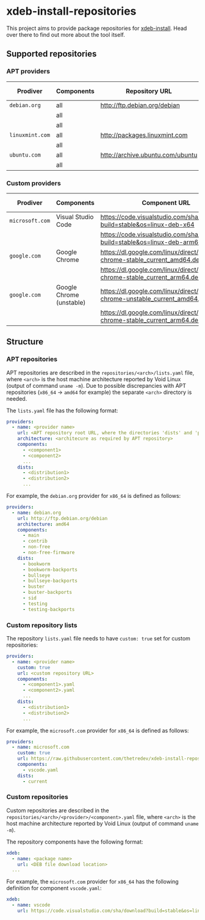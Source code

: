 # xdeb-install-repositories

This project aims to provide package repositories for [xdeb-install](https://github.com/thetredev/xdeb-install). Head over there to find out more about the tool itself.

## Supported repositories

### APT providers

| Prodiver | Components | Repository URL | Provider Architecture | Void Linux Architecture |
| --- | --- | --- | --- | --- |
| `debian.org` | all | http://ftp.debian.org/debian | `amd64` | `x86_64` |
| | all | | `i386` | `i686` |
| | all | | `arm64` | `aarch64` |
| `linuxmint.com` | all | http://packages.linuxmint.com | `amd64` | `x86_64` |
| | all | | `i386` | `i686` |
| `ubuntu.com` | all | http://archive.ubuntu.com/ubuntu | `amd64` | `x86_64` |
| | all | | `i386` | `i686` |

### Custom providers

| Prodiver | Components | Component URL | Provider Architecture | Void Linux Architecture |
| --- | --- | --- | --- | --- |
| `microsoft.com` | Visual Studio Code | https://code.visualstudio.com/sha/download?build=stable&os=linux-deb-x64 | `amd64` | `x86_64` |
| | | https://code.visualstudio.com/sha/download?build=stable&os=linux-deb-arm64 | `arm64` | `aarch64` |
| `google.com` | Google Chrome | https://dl.google.com/linux/direct/google-chrome-stable_current_amd64.deb | `amd64` | `x86_64` |
| | | https://dl.google.com/linux/direct/google-chrome-stable_current_arm64.deb | `arm64` | `aarch64` |
| `google.com` | Google Chrome (unstable) | https://dl.google.com/linux/direct/google-chrome-unstable_current_amd64.deb | `amd64` | `x86_64` |
| | | https://dl.google.com/linux/direct/google-chrome-stable_current_arm64.deb | `arm64` | `aarch64` |

## Structure

### APT repositories

APT repositories are described in the `repositories/<arch>/lists.yaml` file, where `<arch>` is the host machine architecture reported by Void Linux (output of command `uname -m`). Due to possible discrepancies with APT repositories (`x86_64` &rarr; `amd64` for example) the separate `<arch>` directory is needed.

The `lists.yaml` file has the following format:
```yaml
providers:
  - name: <provider name>
    url: <APT repository root URL, where the directories 'dists' and 'pool' can be found>
    architecture: <architecure as required by APT repository>
    components:
      - <component1>
      - <component2>
      ...
    dists:
      - <distribution1>
      - <distribution2>
      ...
```

For example, the `debian.org` provider for `x86_64` is defined as follows:
```yaml
providers:
  - name: debian.org
    url: http://ftp.debian.org/debian
    architecture: amd64
    components:
      - main
      - contrib
      - non-free
      - non-free-firmware
    dists:
      - bookworm
      - bookworm-backports
      - bullseye
      - bullseye-backports
      - buster
      - buster-backports
      - sid
      - testing
      - testing-backports
```

### Custom repository lists

The repository `lists.yaml` file needs to have `custom: true` set for custom repositories:
```yaml
providers:
  - name: <provider name>
    custom: true
    url: <custom repository URL>
    components:
      - <component1>.yaml
      - <component2>.yaml
      ...
    dists:
      - <distribution1>
      - <distribution2>
      ...
```

For example, the `microsoft.com` provider for `x86_64` is defined as follows:
```yaml
providers:
  - name: microsoft.com
    custom: true
    url: https://raw.githubusercontent.com/thetredev/xdeb-install-repositories/main/repositories/x86_64/microsoft.com
    components:
      - vscode.yaml
    dists:
      - current
```

### Custom repositories

Custom repositories are described in the `repositories/<arch>/<provider>/<component>.yaml` file, where `<arch>` is the host machine architecture reported by Void Linux (output of command `uname -m`).

The repository components have the following format:
```yaml
xdeb:
  - name: <package name>
    url: <DEB file download location>
  ...
```

For example, the `microsoft.com` provider for `x86_64` has the following definition for component `vscode.yaml`:
```yaml
xdeb:
  - name: vscode
    url: https://code.visualstudio.com/sha/download?build=stable&os=linux-deb-x64
```
